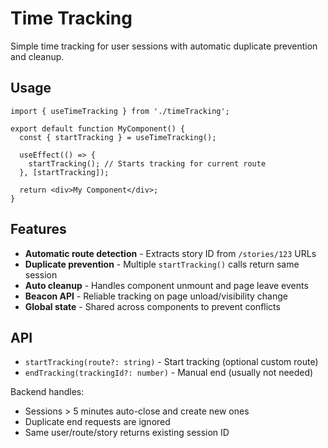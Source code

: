 # Time Tracking

Simple time tracking for user sessions with automatic duplicate prevention and cleanup.

## Usage

```tsx
import { useTimeTracking } from './timeTracking';

export default function MyComponent() {
  const { startTracking } = useTimeTracking();

  useEffect(() => {
    startTracking(); // Starts tracking for current route
  }, [startTracking]);

  return <div>My Component</div>;
}
```

## Features

- **Automatic route detection** - Extracts story ID from `/stories/123` URLs
- **Duplicate prevention** - Multiple `startTracking()` calls return same session
- **Auto cleanup** - Handles component unmount and page leave events
- **Beacon API** - Reliable tracking on page unload/visibility change
- **Global state** - Shared across components to prevent conflicts

## API

- `startTracking(route?: string)` - Start tracking (optional custom route)
- `endTracking(trackingId?: number)` - Manual end (usually not needed)

Backend handles:
- Sessions > 5 minutes auto-close and create new ones
- Duplicate end requests are ignored
- Same user/route/story returns existing session ID